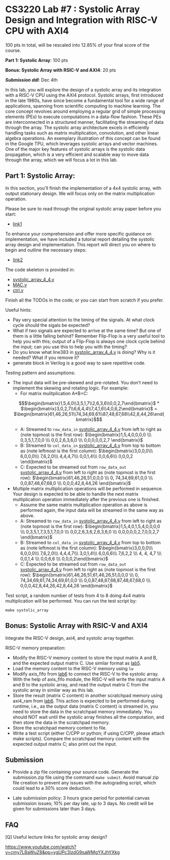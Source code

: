 # CS3220 Lab #7 : Systolic Array Design and Integration with RISC-V CPU with AXI4

100 pts in total, will be rescaled into 12.85% of your final score of the course.  

**Part 1: Systolic Array**: 100 pts

**Bonus: Systolic Array with RSIC-V and AXI4**: 20 pts

***Submission ddl***: Dec 4th

In this lab, you will explore the design of a systolic array and its integration with a RISC-V CPU using the AXI4 protocol. Systolic arrays, first introduced in the late 1980s, have since become a fundamental tool for a wide range of applications, spanning from scientific computing to machine learning. The core concept revolves around employing a regular grid of simple processing elements (PEs) to execute computations in a data-flow fashion. These PEs are interconnected in a structured manner, facilitating the streaming of data through the array. The systolic array architecture excels in efficiently handling tasks such as matrix multiplication, convolution, and other linear algebra operations. An exemplary illustration of this concept can be found in the Google TPU, which leverages systolic arrays and vector machines. One of the major key features of systolic arrays is the systolic data propagation, which is a very efficient and scalable way to move data through the array, which we will focus a lot in this lab.

## Part 1: Systolic Array:

In this section, you'll finish the implementation of a 4x4 systolic array, with output stationary design. We will focus only on the matrix multiplication operation. 

Please be sure to read through the original systolic array paper before you start: 

- [link1](https://www.princeton.edu/~kung/papers_pdf/New%20Folder/VLSI%20Array%20Processors.pdf) 

To enhance your comprehension and offer more specific guidance on implementation, we have included a tutorial report detailing the systolic array design and implementation. This report will direct you on where to begin and outline the necessary steps:
- [link2](CS3220_systolic_array_luke_zhang.pdf)

The code skeleton is provided in: 
- [systolic_array_4_4.v](systolic_array_4_4.v)
- [MAC.v](MAC.v)
- [ctrl.v](ctrl.v)

Finish all the TODOs in the code; or you can start from scratch if you prefer.

Useful hints:
- Pay very special attention to the timing of the signals. At what clock cycle should the sigals be expected?
- What if two signals are expected to arrive at the same time? But one of them is a little falling behind? Remember Flip-Flop is a very useful tool to help you with this; output of a Flip-Flop is always one clock cycle behind the input; can you use this to help you with the timing?
- Do you know what line383 in [systolic_array_4_4.v](systolic_array_4_4.v) is doing? Why is it needed? What if you remove it?
- generate block in Verilog is a good way to save repetitive code.



Testing pattern and assumptions:
- The input data will be pre-skewed and pre-rotated. You don't need to implement the skewing and rotating logic. For example:
    - For matrix mulitplication A*B=C: 
    ```math
    $\begin{bmatrix}1,5,4,0\\3,5,1,7\\2,6,3,6\\0,0,2,7\end{bmatrix}$ * $\begin{bmatrix}3,0,2,7\\6,6,4,4\\7,4,1,6\\4,0,6,2\end{bmatrix}$ = $\begin{bmatrix}61,46,26,51\\74,34,69,61\\87,48,67,68\\42,8,44,26\end{bmatrix}$
    ```
    - A: Streamed to ```row_data_in``` [systolic_array_4_4.v](systolic_array_4_4.v) from left to right as (note topmost is the first row): $\begin{bmatrix}1,5,4,0,0,0,0 \\\ 0,3,5,1,7,0,0 \\\ 0,0,2,6,3,6,0 \\\ 0,0,0,0,0,2,7 \end{bmatrix}$
    - B: Streamed to ```col_data_in``` [systolic_array_4_4.v](systolic_array_4_4.v) from top to bottom as (note leftmost is the first column): $\begin{bmatrix}3,0,0,0\\\ 6,0,0,0\\\ 7,6,2,0\\\ 4,4,4,7\\\ 0,0,1,4\\\ 0,0,6,6\\\ 0,0,0,2 \end{bmatrix}$
    - C: Expected to be streamed out from ```row_data_out``` [systolic_array_4_4.v](systolic_array_4_4.v) from left to right as (note topmost is the first row): $\begin{bmatrix}61,46,26,51,0,0,0 \\\ 0, 74,34,69,61,0,0 \\\ 0,0,87,48,67,68,0 \\\ 0,0,0,42,8,44,26 \end{bmatrix}$
- Multiple matrix multiplication operations will be performed in sequence. Your design is expected to be able to handle the next matrix multiplication operation immediately after the previous one is finished.
    - Assume the same matrix multiplication operation as above is performed again, the input data will be streamed in the same way as above.
    - A: Streamed to ```row_data_in``` [systolic_array_4_4.v](systolic_array_4_4.v) from left to right as (note topmost is the first row): $\begin{bmatrix}1,5,4,0,1,5,4,0,0,0,0 \\\ 0,3,5,1,7,3,5,1,7,0,0 \\\ 0,0,2,6,3,6,2,6,3,6,0 \\\ 0,0,0,0,0,2,7,0,0,2,7 \end{bmatrix}$
    - B: Streamed to ```col_data_in``` [systolic_array_4_4.v](systolic_array_4_4.v) from top to bottom as (note leftmost is the first column): $\begin{bmatrix}3,0,0,0\\\ 6,0,0,0\\\ 7,6,2,0\\\ 4,4,4,7\\\ 3,0,1,4\\\ 6,0,6,6\\\ 7,6,2,2 \\\ 4, 4, 4,7 \\\ 0,0,1,4 \\\ 0,0,6,6 \\\ 0,0,0,2\end{bmatrix}$
    - C: Expected to be streamed out from ```row_data_out``` [systolic_array_4_4.v](systolic_array_4_4.v) from left to right as (note topmost is the first row): $\begin{bmatrix}61,46,26,51,61,46,26,51,0,0,0 \\\ 0, 74,34,69,61,74,34,69,61,0,0 \\\ 0,0,87,48,67,68,87,48,67,68,0 \\\ 0,0,0,42,8,44,26,42,8,44,26 \end{bmatrix}$

Test script, a random number of tests from 4 to 8 doing 4x4 matrix multiplication will be performed. You can run the test script by:

```make systolic_array```




## Bonus: Systolic Array with RSIC-V and AXI4

Integrate the RISC-V design, axi4, and systolic array together.

RISC-V memory preparation:
- Modify the RISC-V memory content to store the input matrix A and B, and the expected output matrix C. Use similar format as [lab5](https://github.com/gt-cs3220-23fall/cs3220-labs/blob/master/lab5/test/part7/alutest2.S).
- Load the memory content to the RISC-V memory using ```lw```
- Modify axis_fifo from [lab6](https://github.com/gt-cs3220-23fall/cs3220-labs/blob/master/lab6/axis_data_fifo.v) to connect the RISC-V to the systolic array. With the help of axis_fifo module, the RISC-V will write the input matrix A and B to the systolic array, and read the output matrix C from the systolic array in similar way as this lab.
- Store the result (matrix C content) in another scratchpad memory using axi4_ram from [lab6](https://github.com/gt-cs3220-23fall/cs3220-labs/blob/master/lab6/axi4_ram.v). This action is expected to be performed during runtime, i.e., as the output data (matrix C content) is streamed in, you need to store the data in the scratchpad memory immediately. You should NOT wait until the systolic array finishes all the computation, and then store the data in the scratchpad memory.
- Store the scratchpad memory content to file.
- Write a test script (either C/CPP or python; if using C/CPP, please attach make scripts). Compare the scratchpad memory content with the expected output matrix C; also print out the input. 

## Submission

+ Provide a zip file containing your source code. Generate the submission.zip file using the command `make submit`. Avoid manual zip file creation to prevent any issues with the autograding script, which could lead to a 30% score deduction.
* Late submission policy: 3 hours grace period for potential canvas submission issues; 10% per day late, up to 3 days. No credit will be given for submissions later than 3 days.




## FAQ 
[Q] Useful lecture links for systolic array design?

https://www.youtube.com/watch?v=cmy7LBaWuZ8&pp=ygUPc3lzdG9saWMgYXJhYXkg 

